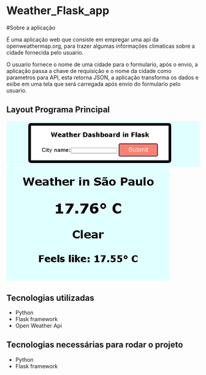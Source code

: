 # Weather_Flask_app

#Sobre a aplicação

É uma aplicação web que consiste em empregar uma api da openweathermap.org, para trazer algumas informações climaticas sobre a cidade fornecida pelo usuario.

O usuario fornece o nome de uma cidade para o formulario, após o envio, a aplicação passa a chave de requisição e o nome da cidade como parametros para API, esta retorna JSON, a aplicação transforma os dados e exibe em uma tela que será carregada após envio do formulario pelo usuario.

## Layout Programa Principal
![Web 1](https://github.com/DevBruno01/Assets/blob/main/Weather_1.png)
![Web 1](https://github.com/DevBruno01/Assets/blob/main/Weather_2.png)


## Tecnologias utilizadas

- Python
- Flask framework
- Open Weather Api


## Tecnologias necessárias para rodar o projeto

- Python
- Flask framework

